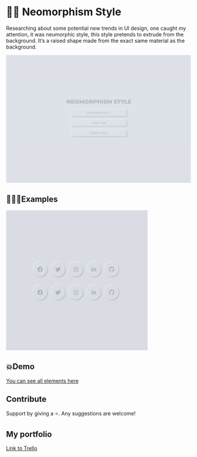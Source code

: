 # ✍🏻 Neomorphism Style

Researching about some potential new trends in UI design, one caught my attention, it was neumorphic style, this style pretends to extrude from the background. It’s a raised shape made from the exact same material as the background.

![Image cover](img/cover-img.png)

## 👩🏻‍💻Examples 

![Example-2](img/buttons.gif)

## 💥Demo 

[You can see all elements here](http://www.martamullor.com/labs-creativity)

## Contribute

Support by giving a ⭐. 
Any suggestions are welcome!

## My portfolio

[Link to Trello](http://www.martamullor.com/)

